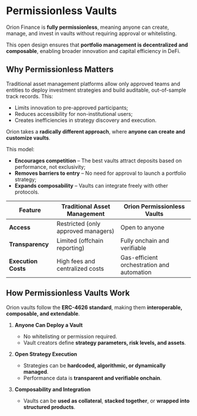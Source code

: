 # Permissionless Vaults

Orion Finance is **fully permissionless**, meaning anyone can create, manage, and invest in vaults without requiring approval or whitelisting. 

This open design ensures that **portfolio management is decentralized and composable**, enabling broader innovation and capital efficiency in DeFi.


## Why Permissionless Matters

Traditional asset management platforms allow only approved teams and entities to deploy investment strategies and build auditable, out-of-sample track records. This:
- Limits innovation to pre-approved participants;
- Reduces accessibility for non-institutional users;
- Creates inefficiencies in strategy discovery and execution.

Orion takes a **radically different approach**, where **anyone can create and customize vaults**.

This model:
- **Encourages competition** – The best vaults attract deposits based on performance, not exclusivity;
- **Removes barriers to entry** – No need for approval to launch a portfolio strategy;
- **Expands composability** – Vaults can integrate freely with other protocols.

| Feature                | Traditional Asset Management | Orion Permissionless Vaults |
|------------------------|----------------------------|-----------------------------|
| **Access**            | Restricted (only approved managers) | Open to anyone |
| **Transparency**      | Limited (offchain reporting) | Fully onchain and verifiable |
| **Execution Costs**   | High fees and centralized costs | Gas-efficient orchestration and automation |

## How Permissionless Vaults Work

Orion vaults follow the **ERC-4626 standard**, making them **interoperable, composable, and extendable**.

1. **Anyone Can Deploy a Vault**  
   - No whitelisting or permission required.
   - Vault creators define **strategy parameters, risk levels, and assets**.

2. **Open Strategy Execution**
   - Strategies can be **hardcoded, algorithmic, or dynamically managed**.  
   - Performance data is **transparent and verifiable onchain**.

3. **Composability and Integration**
   - Vaults can be **used as collateral**, **stacked together**, or **wrapped into structured products**.